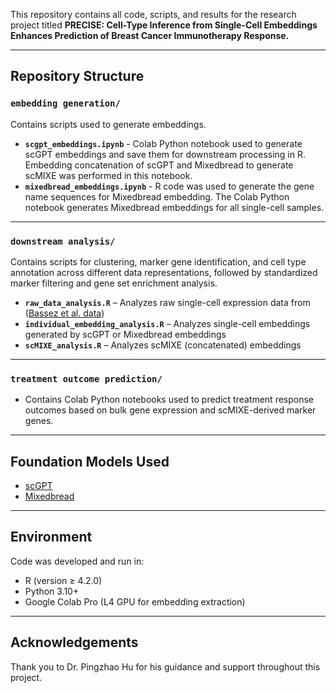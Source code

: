 This repository contains all code, scripts, and results for the research project titled **PRECISE: Cell-Type Inference from Single-Cell Embeddings Enhances Prediction of Breast Cancer Immunotherapy Response.**  

---

## Repository Structure


### `embedding generation/`  
Contains scripts used to generate embeddings.

- **`scgpt_embeddings.ipynb`** - Colab Python notebook used to generate scGPT embeddings and save them for downstream processing in R. Embedding concatenation of scGPT and Mixedbread to generate scMIXE was performed in this notebook.
- **`mixedbread_embeddings.ipynb`** - R code was used to generate the gene name sequences for Mixedbread embedding. The Colab Python notebook generates Mixedbread embeddings for all single-cell samples.

---


### `downstream analysis/`  
Contains scripts for clustering, marker gene identification, and cell type annotation across different data representations, followed by standardized marker filtering and gene set enrichment analysis.

- **`raw_data_analysis.R`** – Analyzes raw single-cell expression data from ([Bassez et al. data](https://lambrechtslab.sites.vib.be/en/single-cell))
- **`individual_embedding_analysis.R`** – Analyzes single-cell embeddings generated by scGPT or Mixedbread embeddings
- **`scMIXE_analysis.R`** – Analyzes scMIXE (concatenated) embeddings 

---

### `treatment outcome prediction/`
- Contains Colab Python notebooks used to predict treatment response outcomes based on bulk gene expression and scMIXE-derived marker genes.


--- 

## Foundation Models Used
- [scGPT](https://github.com/bowang-lab/scGPT)
- [Mixedbread](https://www.mixedbread.com/docs/inference/embedding)

---

## Environment  
Code was developed and run in:
- R (version ≥ 4.2.0)
- Python 3.10+
- Google Colab Pro (L4 GPU for embedding extraction)

--- 

## Acknowledgements
Thank you to Dr. Pingzhao Hu for his guidance and support throughout this project. 


